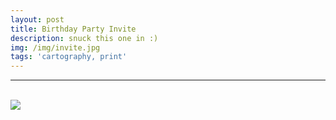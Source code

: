 ```yaml
---
layout: post
title: Birthday Party Invite
description: snuck this one in :)
img: /img/invite.jpg
tags: 'cartography, print'
---
```


<hr>

<br/>
<div class="img_row">
    <img class="col three" src="{{ site.baseurl l}}/img/invite.jpg"/>
</div>
